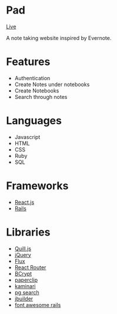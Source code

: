 # Pad

[Live][heroku]

[heroku]: http://www.p4d.heroku.com

A note taking website inspired by Evernote.

# Features

* Authentication
* Create Notes under notebooks
* Create Notebooks
* Search through notes

# Languages

* Javascript
* HTML
* CSS
* Ruby
* SQL

# Frameworks

* [React.js](https://facebook.github.io/react/)
* [Rails](https://github.com/rails/rails)

# Libraries

* [Quill.js](https://github.com/quilljs/quill)
* [jQuery](https://github.com/jquery/jquery)
* [Flux](https://github.com/facebook/flux)
* [React Router](https://github.com/rackt/react-router)
* [BCrypt](https://github.com/codahale/bcrypt-ruby)
* [paperclip](https://github.com/thoughtbot/paperclip)
* [kaminari](https://github.com/amatsuda/kaminari)
* [pg search](https://github.com/Casecommons/pg_search)
* [jbuilder](https://github.com/rails/jbuilder)
* [font awesome rails](https://fortawesome.github.io/Font-Awesome/)
